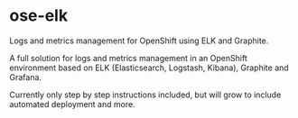 ose-elk
=======

Logs and metrics management for OpenShift using ELK and Graphite.

A full solution for logs and metrics management in an OpenShift environment based on ELK (Elasticsearch, Logstash, Kibana), Graphite and Grafana.

Currently only step by step instructions included, but will grow to include automated deployment and more.

